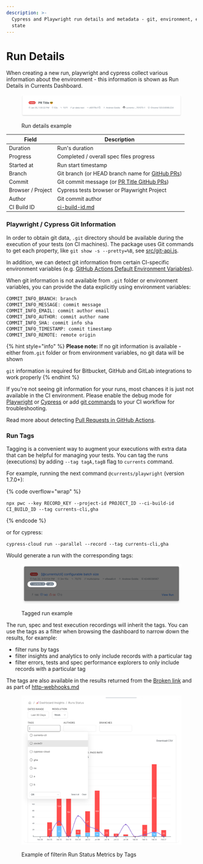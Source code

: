 ```yaml
---
description: >-
  Cypress and Playwright run details and metadata - git, environment, execution
  state
---
```


# Run Details

When creating a new run, playwright and cypress collect various information about the environment - this information is shown as Run Details in Currents Dashboard.

<figure><img src="../.gitbook/assets/currents-2024-01-30-14.32.32@2x.png" alt=""><figcaption><p>Run details example</p></figcaption></figure>

| Field             | Description                                                                                                     |
| ----------------- | --------------------------------------------------------------------------------------------------------------- |
| Duration          | Run's duration                                                                                                  |
| Progress          | Completed / overall spec files progress                                                                         |
| Started at        | Run start timestamp                                                                                             |
| Branch            | Git branch (or HEAD branch name for [GitHub PRs](../ci-setup/github-actions/commit-data-for-github-actions.md)) |
| Commit            | Git commit message (or [PR Title GitHub PRs](../ci-setup/github-actions/commit-data-for-github-actions.md))     |
| Browser / Project | Cypress tests browser or Playwright Project                                                                     |
| Author            | Git commit author                                                                                               |
| CI Build ID       | [ci-build-id.md](../guides/ci-build-id.md "mention")                                                            |

### Playwright / Cypress Git Information

In order to obtain git data, `.git` directory should be available during the execution of your tests (on CI machines). The package uses Git commands to get each property, like `git show -s --pretty=%B`, see [src/git-api.js](https://github.com/cypress-io/commit-info/blob/master/src/git-api.js).&#x20;

In addition, we can detect git information from certain CI-specific environment variables (e.g. [GitHub Actions Default Environment Variables](https://docs.github.com/en/actions/learn-github-actions/variables#default-environment-variables)).&#x20;

When git information is not available from `.git` folder or environment variables, you can provide the data explicitly using environment variables:

```
COMMIT_INFO_BRANCH: branch
COMMIT_INFO_MESSAGE: commit message
COMMIT_INFO_EMAIL: commit author email
COMMIT_INFO_AUTHOR: commit author name
COMMIT_INFO_SHA: commit info sha
COMMIT_INFO_TIMESTAMP: commit timestamp
COMMIT_INFO_REMOTE: remote origin
```

{% hint style="info" %}
**Please note:** If no git information is available - either from`.git` folder or from environment variables, no git data will be shown&#x20;

`git` information is required for Bitbucket, GitHub and GitLab integrations to work properly
{% endhint %}

If you're not seeing git information for your runs, most chances it is just not available in the CI environment. Please enable the debug mode for [Playwright](../integration-with-playwright/troubleshooting.md) or [Cypress](../integration-with-cypress/troubleshooting.md#cypress-cloud) or add [git commands](https://github.com/cypress-io/commit-info/blob/3edc0e3005873997a15204be7daf45666fb9b932/src/git-api.js#L10) to your CI workflow for troubleshooting.

Read more about detecting [Pull Requests in GitHub Actions](../ci-setup/github-actions/commit-data-for-github-actions.md).

### Run Tags

Tagging is a convenient way to augment your executions with extra data that can be helpful for managing your tests. You can tag the runs (executions) by adding `--tag tagA,tagB` flag to `currents` command.

For example, running the next command `@currents/playwright` (version 1.7.0+):

{% code overflow="wrap" %}
```
npx pwc --key RECORD_KEY --project-id PROJECT_ID --ci-build-id CI_BUILD_ID --tag currents-cli,gha
```
{% endcode %}

or for cypress:

```
cypress-cloud run --parallel --record --tag currents-cli,gha 
```



Would generate a run with the corresponding tags:

<figure><img src="../.gitbook/assets/currents-2023-03-03-14.14.26@2x.png" alt=""><figcaption><p>Tagged run example</p></figcaption></figure>

The run, spec and test execution recordings will inherit the tags. You can use the tags as a filter when browsing the dashboard to narrow down the results, for example:

* filter runs by tags
* filter insights and analytics to only include records with a particular tag
* filter errors, tests and spec performance explorers to only include records with a particular tag

The tags are also available in the results returned from the [Broken link](broken-reference "mention") and as part of [http-webhooks.md](../integrations/http-webhooks.md "mention")

<figure><img src="../.gitbook/assets/currents-2023-03-03-14.21.10@2x.png" alt=""><figcaption><p>Example of filterin Run Status Metrics by Tags</p></figcaption></figure>

